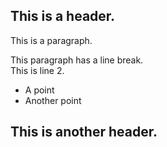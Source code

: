 ﻿
## This is a header\.

This is a paragraph\.

This paragraph has a line break\.  
This is line 2\. 

- A point
- Another point

## This is another header\.
